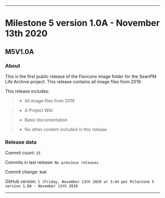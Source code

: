 
***

# Milestone 5 version 1.0A - November 13th 2020

## M5V1.0A

### About

This is the first public release of the Favicons image folder for the SeanPM Life Archive project. This release contains all image files from 2019.

This release includes:

> * All image files from 2019

> * A Project Wiki

> * Basic documentation

> * No other content included in this release

### Release data

Commit count: `15`

Commits in last release: `No previous releases`

Commit change: `NaN`

GitHub version: `1 (Friday, November 13th 2020 at 3:44 pm) Milestone 5 version 1.0A - November 13th 2020`

***

